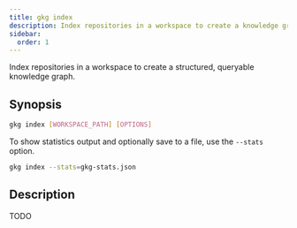 ```yaml
---
title: gkg index
description: Index repositories in a workspace to create a knowledge graph
sidebar:
  order: 1
---
```


Index repositories in a workspace to create a structured, queryable knowledge graph.

## Synopsis

```bash
gkg index [WORKSPACE_PATH] [OPTIONS]
```

To show statistics output and optionally save to a file, use the `--stats` option.

```bash
gkg index --stats=gkg-stats.json
```

## Description

TODO
